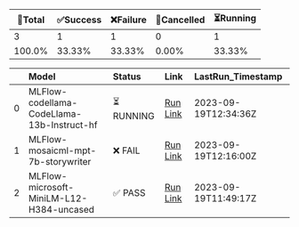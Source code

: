 🚀Total|✅Success|❌Failure|🚫Cancelled|⏳Running|
-----|-------|-------|-------|-------|
3|1|1|0|1|
100.0%|33.33%|33.33%|0.00%|33.33%|

|    | Model                                      | Status    | Link                                                                                | LastRun_Timestamp    |
|---:|:-------------------------------------------|:----------|:------------------------------------------------------------------------------------|:---------------------|
|  0 | MLFlow-codellama-CodeLlama-13b-Instruct-hf | ⏳ RUNNING | [Run Link](https://github.com/Azure/azure-ai-model-catalog/actions/runs/6235631455) | 2023-09-19T12:34:36Z |
|  1 | MLFlow-mosaicml-mpt-7b-storywriter         | ❌ FAIL    | [Run Link](https://github.com/Azure/azure-ai-model-catalog/actions/runs/6235417276) | 2023-09-19T12:16:00Z |
|  2 | MLFlow-microsoft-MiniLM-L12-H384-uncased   | ✅ PASS    | [Run Link](https://github.com/Azure/azure-ai-model-catalog/actions/runs/6235138995) | 2023-09-19T11:49:17Z |
